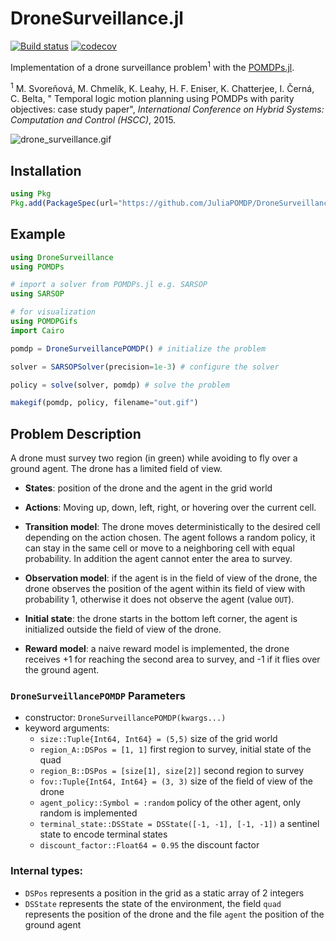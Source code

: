 # DroneSurveillance.jl
 
[![Build status](https://github.com/JuliaPOMDP/DroneSurveillance.jl/workflows/CI/badge.svg)](https://github.com/JuliaPOMDP/DroneSurveillance.jl/actions)
[![codecov](https://codecov.io/gh/juliapomdp/DroneSurveillance.jl/branch/master/graph/badge.svg)](https://codecov.io/gh/juliapomdp/DroneSurveillance.jl)


Implementation of a drone surveillance problem<sup>1</sup> with the [POMDPs.jl](https://github.com/JuliaPOMDP/POMDPs.jl).

<sup>1</sup> M. Svoreňová, M. Chmelík, K. Leahy, H. F. Eniser, K. Chatterjee, I. Černá, C. Belta, "
Temporal logic motion planning using POMDPs with parity objectives: case study paper", *International Conference on Hybrid Systems: Computation and Control (HSCC)*, 2015.

![drone_surveillance.gif](drone_surveillance.gif)

## Installation

```julia
using Pkg
Pkg.add(PackageSpec(url="https://github.com/JuliaPOMDP/DroneSurveillance.jl"))
```


## Example

```julia
using DroneSurveillance
using POMDPs

# import a solver from POMDPs.jl e.g. SARSOP
using SARSOP

# for visualization
using POMDPGifs
import Cairo

pomdp = DroneSurveillancePOMDP() # initialize the problem 

solver = SARSOPSolver(precision=1e-3) # configure the solver

policy = solve(solver, pomdp) # solve the problem

makegif(pomdp, policy, filename="out.gif")
```


## Problem Description

A drone must survey two region (in green) while avoiding to fly over a ground agent. The drone has a limited field of view. 

- **States**: position of the drone and the agent in the grid world
  
- **Actions**: Moving up, down, left, right, or hovering over the current cell.
  
- **Transition model**: The drone moves deterministically to the desired cell depending on the action chosen. The agent follows a random policy, it can stay in the same cell or move to a neighboring cell with equal probability. In addition the agent cannot enter the area to survey.
  
- **Observation model**: if the agent is in the field of view of the drone, the drone observes the position of the agent within its field of view with probability 1, otherwise it does not observe the agent (value `OUT`).
  
- **Initial state**: the drone starts in the bottom left corner, the agent is initialized outside the field of view of the drone.
  
- **Reward model**: a naive reward model is implemented, the drone receives +1 for reaching the second area to survey, and -1 if it flies over the ground agent.


### `DroneSurveillancePOMDP` Parameters

- constructor: `DroneSurveillancePOMDP(kwargs...)`
- keyword arguments:
  - `size::Tuple{Int64, Int64} = (5,5)` size of the grid world
  - `region_A::DSPos = [1, 1]` first region to survey, initial state of the quad
  - `region_B::DSPos = [size[1], size[2]]` second region to survey
  - `fov::Tuple{Int64, Int64} = (3, 3)` size of the field of view of the drone
  - `agent_policy::Symbol = :random` policy of the other agent, only random is implemented
  - `terminal_state::DSState = DSState([-1, -1], [-1, -1])` a sentinel state to encode terminal states
  - `discount_factor::Float64 = 0.95` the discount factor

### Internal types:

- `DSPos` represents a position in the grid as a static array of 2 integers
- `DSState` represents the state of the environment, the field `quad` represents the position of the drone and the file `agent` the position of the ground agent
  